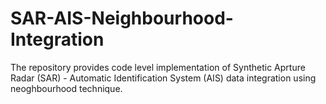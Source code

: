 # SAR-AIS-Neighbourhood-Integration
The repository provides code level implementation of Synthetic Aprture Radar (SAR) - Automatic Identification System (AIS) data integration using neoghbourhood technique. 

